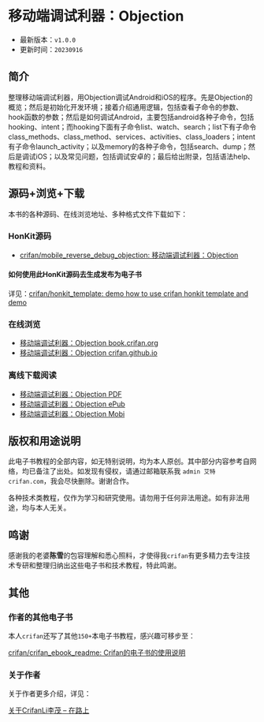 # 移动端调试利器：Objection

* 最新版本：`v1.0.0`
* 更新时间：`20230916`

## 简介

整理移动端调试利器，用Objection调试Android和iOS的程序。先是Objection的概览；然后是初始化开发环境；接着介绍通用逻辑，包括查看子命令的参数、hook函数的参数；然后是如何调试Android，主要包括android各种子命令，包括hooking、intent；而hooking下面有子命令list、watch、search；list下有子命令class_methods、class_method、services、activities、class_loaders；intent有子命令launch_activity；以及memory的各种子命令，包括search、dump；然后是调试iOS；以及常见问题，包括调试安卓的；最后给出附录，包括语法help、教程和资料。

## 源码+浏览+下载

本书的各种源码、在线浏览地址、多种格式文件下载如下：

### HonKit源码

* [crifan/mobile_reverse_debug_objection: 移动端调试利器：Objection](https://github.com/crifan/mobile_reverse_debug_objection)

#### 如何使用此HonKit源码去生成发布为电子书

详见：[crifan/honkit_template: demo how to use crifan honkit template and demo](https://github.com/crifan/honkit_template)

### 在线浏览

* [移动端调试利器：Objection book.crifan.org](https://book.crifan.org/books/mobile_reverse_debug_objection/website/)
* [移动端调试利器：Objection crifan.github.io](https://crifan.github.io/mobile_reverse_debug_objection/website/)

### 离线下载阅读

* [移动端调试利器：Objection PDF](https://book.crifan.org/books/mobile_reverse_debug_objection/pdf/mobile_reverse_debug_objection.pdf)
* [移动端调试利器：Objection ePub](https://book.crifan.org/books/mobile_reverse_debug_objection/epub/mobile_reverse_debug_objection.epub)
* [移动端调试利器：Objection Mobi](https://book.crifan.org/books/mobile_reverse_debug_objection/mobi/mobile_reverse_debug_objection.mobi)

## 版权和用途说明

此电子书教程的全部内容，如无特别说明，均为本人原创。其中部分内容参考自网络，均已备注了出处。如发现有侵权，请通过邮箱联系我 `admin 艾特 crifan.com`，我会尽快删除。谢谢合作。

各种技术类教程，仅作为学习和研究使用。请勿用于任何非法用途。如有非法用途，均与本人无关。

## 鸣谢

感谢我的老婆**陈雪**的包容理解和悉心照料，才使得我`crifan`有更多精力去专注技术专研和整理归纳出这些电子书和技术教程，特此鸣谢。

## 其他

### 作者的其他电子书

本人`crifan`还写了其他`150+`本电子书教程，感兴趣可移步至：

[crifan/crifan_ebook_readme: Crifan的电子书的使用说明](https://github.com/crifan/crifan_ebook_readme)

### 关于作者

关于作者更多介绍，详见：

[关于CrifanLi李茂 – 在路上](https://www.crifan.org/about/)
